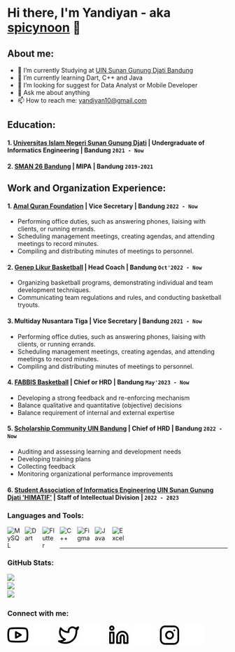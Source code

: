 # Hi there, I'm Yandiyan - aka [spicynoon](https://www.instagram.com/yyanoon) 👋
## About me:
- 🔭 I’m currently Studying at [UIN Sunan Gunung Djati Bandung](https://uinsgd.ac.id)
- 🌱 I’m currently learning Dart, C++ and Java
- 🤔 I’m looking for suggest for Data Analyst or Mobile Developer
- 💬 Ask me about anything
- 📫 How to reach me: yandiyan10@gmail.com

## Education:

#### 1. [Universitas Islam Negeri Sunan Gunung Djati](https://uinsgd.ac.id) | Undergraduate of Informatics Engineering | Bandung `2021 - Now`
#### 2. [SMAN 26 Bandung](https://sman26bdg.sch.id/) | MIPA | Bandung `2019-2021`

## Work and Organization Experience:
#### 1. [Amal Quran Foundation](https://www.google.com/search?q=yayasan+amal+quran&rlz=1C1CHBF_enID1027ID1027&sxsrf=APwXEde_B5qx0sZ7P3hldg053ClCin9lmA%3A1684652202022&ei=qsBpZNB9o8OO4w-r3IG4CQ&ved=0ahUKEwjQ-sjA6oX_AhWjoWMGHStuAJcQ4dUDCA8&uact=5&oq=yayasan+amal+quran&gs_lcp=Cgxnd3Mtd2l6LXNlcnAQAzIECCMQJzIGCAAQFhAeMgYIABAWEB46CwgAEIkFEKIEELADOggIABCiBBCwAzoKCAAQgAQQRhD_AToGCAAQBxAeOggIABAHEB4QDzoECAAQHjoGCAAQBRAeOggIABAWEB4QDzoHCCMQigUQJzoHCAAQigUQQzoICAAQigUQkQI6EwguEIMBEMcBELEDENEDEIoFEEM6FAguEIAEELEDEIMBEMcBENEDENQCOgsIABCABBCxAxCDAToICAAQgAQQsQM6CggAEIoFELEDEEM6DQguEIoFELEDENQCEEM6CAguEIAEELEDOgoIABCABBAUEIcCOgsILhCABBCxAxCDAToICC4QsQMQgAQ6BQgAEIAEOhEILhCABBCxAxCDARDHARCvAToLCAAQigUQsQMQgwE6CwguEIAEEMcBEK8BOgUIABDLAToLCC4QxwEQrwEQywFKBAhBGAFQzgNYi9sBYNLdAWgBcAB4AIABigGIAZUQkgEEOC4xM5gBAKABAcgBA8ABAQ&sclient=gws-wiz-serp) | Vice Secretary | Bandung `2022 - Now`
   - Performing office duties, such as answering phones, liaising with clients, or running errands. 
   - Scheduling management meetings, creating agendas, and attending meetings to record minutes.
   - Compiling and distributing minutes of meetings to personnel.
#### 2. [Genep Likur Basketball](https://www.instagram.com/geneplikurbasketball) | Head Coach | Bandung `Oct'2022 - Now`
   - Organizing basketball programs, demonstrating individual and team development techniques.
   - Communicating team regulations and rules, and conducting basketball tryouts.
#### 3. Multiday Nusantara Tiga | Vice Secretary | Bandung `2021 - Now`
   - Performing office duties, such as answering phones, liaising with clients, or running errands. 
   - Scheduling management meetings, creating agendas, and attending meetings to record minutes.
   - Compiling and distributing minutes of meetings to personnel.
#### 4. [FABBIS Basketball](https://www.instagram.com/fabbis_uin) | Chief or HRD | Bandung `May'2023 - Now`
   - Developing a strong feedback and re-enforcing mechanism
   - Balance qualitative and quantitative (objective) decisions
   - Balance requirement of internal and external expertise
#### 5. [Scholarship Community UIN Bandung](https://www.instagram.com/beasiswa.uinbandung) | Chief of HRD | Bandung `2022 - Now`
  - Auditing and assessing learning and development needs
  - Developing training plans
  - Collecting feedback
  - Monitoring organizational performance improvements
#### 6. [Student Association of Informatics Engineering UIN Sunan Gunung Djati 'HIMATIF'](https://www.instagram.com/himatifuinbandung) | Staff of Intellectual Division | `2022 - 2023` 

### Languages and Tools:

[<img align="left" alt="MySQL" width="30px" src="https://cdn.jsdelivr.net/gh/devicons/devicon/icons/mysql/mysql-original.svg" style="padding-right:10px;" />][webdev]
[<img align="left" alt="Dart" width="30px" src="https://dart.dev/assets/img/shared/dart/logo+text/horizontal/white.svg" style="padding-right:10px;" />][webdev]
[<img align="left" alt="Flutter" width="30px" src="https://storage.googleapis.com/cms-storage-bucket/ec64036b4eacc9f3fd73.svg" style="padding-right:10px;" />][webdev]
[<img align="left" alt="C++" width="30px" src="https://cdn.kibrispdr.org/data/1064/download-logo-bahasa-pemrograman-2.jpg" style="padding-right:10px;" />][webdev]
[<img align="left" alt="Figma" width="30px" src="https://upload.wikimedia.org/wikipedia/commons/thumb/3/33/Figma-logo.svg/1667px-Figma-logo.svg.png" style="padding-right:10px;" />][webdev]
[<img align="left" alt="Java" width="30px" src="https://upload.wikimedia.org/wikipedia/commons/thumb/3/33/Figma-logo.svg/1667px-Figma-logo.svg.png" style="padding-right:10px;" />][webdev]
[<img align="left" alt="Excel" width="30px" src="https://is2-ssl.mzstatic.com/image/thumb/Purple126/v4/a8/fd/5a/a8fd5a84-c6f1-355f-3b9f-6e86598efaa3/XCEL.png/1200x630bb.png" style="padding-right:10px;" />][webdev]


<br />
<br />

---

### GitHub Stats:
![](https://github-readme-stats.vercel.app/api?username=spicynoon&theme=dark&hide_border=false&include_all_commits=false&count_private=false)<br/>
![](https://github-readme-streak-stats.herokuapp.com/?user=spicynoon&theme=dark&hide_border=false)<br/>
![](https://github-readme-stats.vercel.app/api/top-langs/?username=spicynoon&theme=dark&hide_border=false&include_all_commits=false&count_private=false&layout=compact)

### Connect with me:

[![website](./img/youtube-light.svg)](https://www.youtube.com/channel/UCFe3VKPq16KKL4CDFJcGm4g#gh-light-mode-only)
[![website](./img/youtube-dark.svg)](https://www.youtube.com/channel/UCFe3VKPq16KKL4CDFJcGm4g#gh-dark-mode-only)
&nbsp;&nbsp;
[![website](./img/twitter-light.svg)](https://twitter.com/yandiyann_#gh-light-mode-only)
[![website](./img/twitter-dark.svg)](https://twitter.com/yandiyann_#gh-dark-mode-only)
&nbsp;&nbsp;
[![website](./img/linkedin-light.svg)](https://www.linkedin.com/in/yandi-yanun-25a69a238/#gh-light-mode-only)
[![website](./img/linkedin-dark.svg)](https://www.linkedin.com/in/yandi-yanun-25a69a238/#gh-dark-mode-only)
&nbsp;&nbsp;
[![website](./img/instagram-light.svg)](https://instagram.com/yyanoon#gh-light-mode-only)
[![website](./img/instagram-dark.svg)](https://instagram.com/yyanoon#gh-dark-mode-only)

[webdev]: [https://github.com/vincentwidyan/vincentwidyan](https://spicynoon.github.io/yanuny/)

